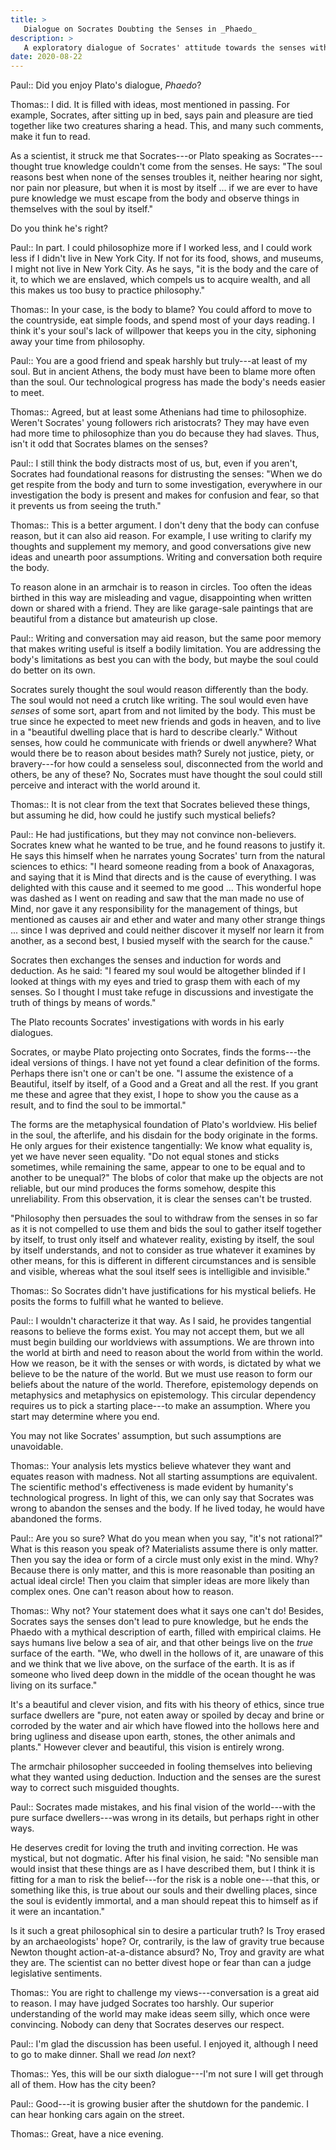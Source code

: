 ```yaml
---
title: >
   Dialogue on Socrates Doubting the Senses in _Phaedo_
description: >
   A exploratory dialogue of Socrates' attitude towards the senses within _Phaedo_.
date: 2020-08-22
---
```


Paul:: Did you enjoy Plato's dialogue, _Phaedo_?

Thomas:: I did. It is filled with ideas, most mentioned in passing. For example, Socrates, after sitting up in bed, says pain and pleasure are tied together like two creatures sharing a head. This, and many such comments, make it fun to read.

As a scientist, it struck me that Socrates---or Plato speaking as Socrates---thought true knowledge couldn't come from the senses. He says: "The soul reasons best when none of the senses troubles it, neither hearing nor sight, nor pain nor pleasure, but when it is most by itself ... if we are ever to have pure knowledge we must escape from the body and observe things in themselves with the soul by itself."

Do you think he's right?

Paul:: In part. I could philosophize more if I worked less, and I could work less if I didn't live in New York City. If not for its food, shows, and museums, I might not live in New York City. As he says, "it is the body and the care of it, to which we are enslaved, which compels us to acquire wealth, and all this makes us too busy to practice philosophy."

Thomas:: In your case, is the body to blame? You could afford to move to the countryside, eat simple foods, and spend most of your days reading. I think it's your soul's lack of willpower that keeps you in the city, siphoning away your time from philosophy.

Paul:: You are a good friend and speak harshly but truly---at least of my soul. But in ancient Athens, the body must have been to blame more often than the soul. Our technological progress has made the body's needs easier to meet.

Thomas:: Agreed, but at least some Athenians had time to philosophize. Weren't Socrates' young followers rich aristocrats? They may have even had more time to philosophize than you do because they had slaves. Thus, isn't it odd that Socrates blames on the senses?

Paul:: I still think the body distracts most of us, but, even if you aren't, Socrates had foundational reasons for distrusting the senses: "When we do get respite from the body and turn to some investigation, everywhere in our investigation the body is present and makes for confusion and fear, so that it prevents us from seeing the truth."

Thomas:: This is a better argument. I don't deny that the body can confuse reason, but it can also aid reason. For example, I use writing to clarify my thoughts and supplement my memory, and good conversations give new ideas and unearth poor assumptions. Writing and conversation both require the body.

To reason alone in an armchair is to reason in circles. Too often the ideas birthed in this way are misleading and vague, disappointing when written down or shared with a friend. They are like garage-sale paintings that are beautiful from a distance but amateurish up close.

Paul:: Writing and conversation may aid reason, but the same poor memory that makes writing useful is itself a bodily limitation. You are addressing the body's limitations as best you can with the body, but maybe the soul could do better on its own.

Socrates surely thought the soul would reason differently than the body. The soul would not need a crutch like writing. The soul would even have _senses_ of some sort, apart from and not limited by the body. This must be true since he expected to meet new friends and gods in heaven, and to live in a "beautiful dwelling place that is hard to describe clearly." Without senses, how could he communicate with friends or dwell anywhere? What would there be to reason about besides math? Surely not justice, piety, or bravery---for how could a senseless soul, disconnected from the world and others, be any of these? No, Socrates must have thought the soul could still perceive and interact with the world around it.

Thomas:: It is not clear from the text that Socrates believed these things, but assuming he did, how could he justify such mystical beliefs?

Paul:: He had justifications, but they may not convince non-believers. Socrates knew what he wanted to be true, and he found reasons to justify it. He says this himself when he narrates young Socrates' turn from the natural sciences to ethics: "I heard someone reading from a book of Anaxagoras, and saying that it is Mind that directs and is the cause of everything. I was delighted with this cause and it seemed to me good ... This wonderful hope was dashed as I went on reading and saw that the man made no use of Mind, nor gave it any responsibility for the management of things, but mentioned as causes air and ether and water and many other strange things ... since I was deprived and could neither discover it myself nor learn it from another, as a second best, I busied myself with the search for the cause."

Socrates then exchanges the senses and induction for words and deduction. As he said: "I feared my soul would be altogether blinded if I looked at things with my eyes and tried to grasp them with each of my senses. So I thought I must take refuge in discussions and investigate the truth of things by means of words."

The Plato recounts Socrates' investigations with words in his early dialogues.

Socrates, or maybe Plato projecting onto Socrates, finds the forms---the ideal versions of things. I have not yet found a clear definition of the forms. Perhaps there isn't one or can't be one. "I assume the existence of a Beautiful, itself by itself, of a Good and a Great and all the rest. If you grant me these and agree that they exist, I hope to show you the cause as a result, and to find the soul to be immortal."

The forms are the metaphysical foundation of Plato's worldview. His belief in the soul, the afterlife, and his disdain for the body originate in the forms. He only argues for their existence tangentially: We know what equality is, yet we have never seen equality. "Do not equal stones and sticks sometimes, while remaining the same, appear to one to be equal and to another to be unequal?" The blobs of color that make up the objects are not reliable, but our mind produces the forms somehow, despite this unreliability. From this observation, it is clear the senses can't be trusted.

"Philosophy then persuades the soul to withdraw from the senses in so far as it is not compelled to use them and bids the soul to gather itself together by itself, to trust only itself and whatever reality, existing by itself, the soul by itself understands, and not to consider as true whatever it examines by other means, for this is different in different circumstances and is sensible and visible, whereas what the soul itself sees is intelligible and invisible."

Thomas:: So Socrates didn't have justifications for his mystical beliefs. He posits the forms to fulfill what he wanted to believe.

Paul:: I wouldn't characterize it that way. As I said, he provides tangential reasons to believe the forms exist. You may not accept them, but we all must begin building our worldviews with assumptions. We are thrown into the world at birth and need to reason about the world from within the world. How we reason, be it with the senses or with words, is dictated by what we believe to be the nature of the world. But we must use reason to form our beliefs about the nature of the world. Therefore, epistemology depends on metaphysics and metaphysics on epistemology. This circular dependency requires us to pick a starting place---to make an assumption. Where you start may determine where you end.

You may not like Socrates' assumption, but such assumptions are unavoidable.

Thomas:: Your analysis lets mystics believe whatever they want and equates reason with madness. Not all starting assumptions are equivalent. The scientific method's effectiveness is made evident by humanity's technological progress. In light of this, we can only say that Socrates was wrong to abandon the senses and the body. If he lived today, he would have abandoned the forms.

Paul:: Are you so sure? What do you mean when you say, "it's not rational?" What is this reason you speak of? Materialists assume there is only matter. Then you say the idea or form of a circle must only exist in the mind. Why? Because there is only matter, and this is more reasonable than positing an actual ideal circle! Then you claim that simpler ideas are more likely than complex ones. One can't reason about how to reason.

Thomas:: Why not? Your statement does what it says one can't do! Besides, Socrates says the senses don't lead to pure knowledge, but he ends the Phaedo with a mythical description of earth, filled with empirical claims. He says humans live below a sea of air, and that other beings live on the _true_ surface of the earth. "We, who dwell in the hollows of it, are unaware of this and we think that we live above, on the surface of the earth. It is as if someone who lived deep down in the middle of the ocean thought he was living on its surface."

It's a beautiful and clever vision, and fits with his theory of ethics, since true surface dwellers are "pure, not eaten away or spoiled by decay and brine or corroded by the water and air which have flowed into the hollows here and bring ugliness and disease upon earth, stones, the other animals and plants." However clever and beautiful, this vision is entirely wrong.

The armchair philosopher succeeded in fooling themselves into believing what they wanted using deduction. Induction and the senses are the surest way to correct such misguided thoughts.

Paul:: Socrates made mistakes, and his final vision of the world---with the pure surface dwellers---was wrong in its details, but perhaps right in other ways.

He deserves credit for loving the truth and inviting correction. He was mystical, but not dogmatic. After his final vision, he said: "No sensible man would insist that these things are as I have described them, but I think it is fitting for a man to risk the belief---for the risk is a noble one---that this, or something like this, is true about our souls and their dwelling places, since the soul is evidently immortal, and a man should repeat this to himself as if it were an incantation."

Is it such a great philosophical sin to desire a particular truth? Is Troy erased by an archaeologists' hope? Or, contrarily, is the law of gravity true because Newton thought action-at-a-distance absurd? No, Troy and gravity are what they are. The scientist can no better divest hope or fear than can a judge legislative sentiments.

Thomas:: You are right to challenge my views---conversation is a great aid to reason. I may have judged Socrates too harshly. Our superior understanding of the world may make ideas seem silly, which once were convincing. Nobody can deny that Socrates deserves our respect.

Paul:: I'm glad the discussion has been useful. I enjoyed it, although I need to go to make dinner. Shall we read _Ion_ next?

Thomas:: Yes, this will be our sixth dialogue---I'm not sure I will get through all of them. How has the city been?

Paul:: Good---it is growing busier after the shutdown for the pandemic. I can hear honking cars again on the street.

Thomas:: Great, have a nice evening.
